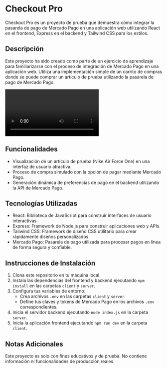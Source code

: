 # Checkout Pro

Checkout Pro es un proyecto de prueba que demuestra cómo integrar la pasarela de pago de Mercado Pago en una aplicación web utilizando React en el frontend, Express en el backend y Tailwind CSS para los estilos.

## Descripción

Este proyecto ha sido creado como parte de un ejercicio de aprendizaje para familiarizarse con el proceso de integración de Mercado Pago en una aplicación web. Utiliza una implementación simple de un carrito de compras donde se puede comprar un artículo de prueba utilizando la pasarela de pago de Mercado Pago.

![vista previa](https://private-user-images.githubusercontent.com/130471266/330846227-f509c289-14f9-433b-8d09-ea66d853f91e.mp4?jwt=eyJhbGciOiJIUzI1NiIsInR5cCI6IkpXVCJ9.eyJpc3MiOiJnaXRodWIuY29tIiwiYXVkIjoicmF3LmdpdGh1YnVzZXJjb250ZW50LmNvbSIsImtleSI6ImtleTUiLCJleHAiOjE3MTU3ODM4MDcsIm5iZiI6MTcxNTc4MzUwNywicGF0aCI6Ii8xMzA0NzEyNjYvMzMwODQ2MjI3LWY1MDljMjg5LTE0ZjktNDMzYi04ZDA5LWVhNjZkODUzZjkxZS5tcDQ_WC1BbXotQWxnb3JpdGhtPUFXUzQtSE1BQy1TSEEyNTYmWC1BbXotQ3JlZGVudGlhbD1BS0lBVkNPRFlMU0E1M1BRSzRaQSUyRjIwMjQwNTE1JTJGdXMtZWFzdC0xJTJGczMlMkZhd3M0X3JlcXVlc3QmWC1BbXotRGF0ZT0yMDI0MDUxNVQxNDMxNDdaJlgtQW16LUV4cGlyZXM9MzAwJlgtQW16LVNpZ25hdHVyZT05YzliYzA3ZWM3MWJiMTUzNjQzMzJmNmQyOWQzNjJlYTYxYWRlODcyMjk3YmY0ODQ2MDBhMjEwMWFkZGVlOWYzJlgtQW16LVNpZ25lZEhlYWRlcnM9aG9zdCZhY3Rvcl9pZD0wJmtleV9pZD0wJnJlcG9faWQ9MCJ9.EEyzIs08WhaPMtv1PNQgd53QHa3gjF7DexzeHeawH-k)
## Funcionalidades

- Visualización de un artículo de prueba (Nike Air Force One) en una interfaz de usuario atractiva.
- Proceso de compra simulado con la opción de pagar mediante Mercado Pago.
- Generación dinámica de preferencias de pago en el backend utilizando la API de Mercado Pago.

## Tecnologías Utilizadas

- React: Biblioteca de JavaScript para construir interfaces de usuario interactivas.
- Express: Framework de Node.js para construir aplicaciones web y APIs.
- Tailwind CSS: Framework de diseño CSS utilitario para crear rápidamente diseños personalizados.
- Mercado Pago: Pasarela de pago utilizada para procesar pagos en línea de forma segura y confiable.

## Instrucciones de Instalación

1. Clona este repositorio en tu máquina local.
2. Instala las dependencias del frontend y backend ejecutando `npm install` en las carpetas `client` y `server`.
3. Configura tus variables de entorno:
   - Crea archivos `.env` en las carpetas `client` y `server`.
   - Define tus claves y tokens de Mercado Pago en los archivos `.env` correspondientes.
4. Inicia el servidor backend ejecutando `node index.js` en la carpeta `server`.
5. Inicia la aplicación frontend ejecutando `npm run dev` en la carpeta `client`.

## Notas Adicionales

Este proyecto es solo con fines educativos y de prueba. No contiene información ni funcionalidades de producción reales.
